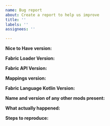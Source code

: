 ```yaml
---
name: Bug report
about: Create a report to help us improve
title: ''
labels: ''
assignees: ''

---
```


<!---
Thank you for submitting a bug report to the "Nice to Have" issue tracker. Please fill out the template below with as much information as possible or we might not be able to fix your issue. Please attach crash reports, log outputs, or screenshots if applicable.
--->

<!---Please don't put "latest"--->
**Nice to Have version:**

<!---Please don't put "latest"--->
**Fabric Loader Version:**

<!---Please don't put "latest"--->
**Fabric API Version:**

<!---Please don't put "latest"--->
**Mappings version:**

<!---Please don't put "latest"--->
**Fabric Language Kotlin Version:**


<!---If there are too many to list, just attach a log file and please don't put "latest" for any of them--->
**Name and version of any other mods present:**

**What actually happened:**

**Steps to reproduce:**
